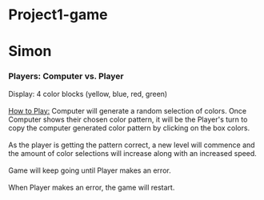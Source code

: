 # Project1-game
<h1>Simon</h1>
<h3>Players: Computer vs. Player</h3>
Display: 4 color blocks (yellow, blue, red, green)<br></br>
<u>How to Play:</u>
Computer will generate a random selection of colors. Once Computer shows their chosen color pattern, it will be the Player's turn to copy the computer generated color pattern  by clicking on the box colors.<br></br>
As the player is getting the pattern correct, a new level will commence and the amount of color selections will increase along with an increased speed.<br></br>
Game will keep going until Player makes an error.<br></br>
When Player makes an error, the game will restart.

